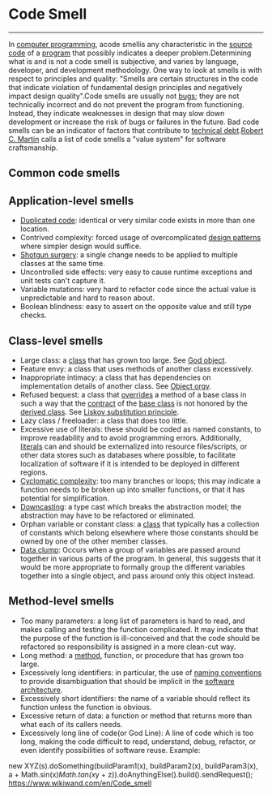 # Code Smell

---

In [computer programming](https://www.wikiwand.com/en/Computer_programming), acode smellis any characteristic in the [source code](https://www.wikiwand.com/en/Source_code) of a [program](https://www.wikiwand.com/en/Computer_program) that possibly indicates a deeper problem.Determining what is and is not a code smell is subjective, and varies by language, developer, and development methodology.
One way to look at smells is with respect to principles and quality: "Smells are certain structures in the code that indicate violation of fundamental design principles and negatively impact design quality".Code smells are usually not [bugs](https://www.wikiwand.com/en/Software_bug); they are not technically incorrect and do not prevent the program from functioning. Instead, they indicate weaknesses in design that may slow down development or increase the risk of bugs or failures in the future. Bad code smells can be an indicator of factors that contribute to [technical debt](https://www.wikiwand.com/en/Technical_debt).[Robert C. Martin](https://www.wikiwand.com/en/Robert_C._Martin) calls a list of code smells a "value system" for software craftsmanship.

## Common code smells

## Application-level smells

- [Duplicated code](https://www.wikiwand.com/en/Duplicate_code): identical or very similar code exists in more than one location.
- Contrived complexity: forced usage of overcomplicated [design patterns](https://www.wikiwand.com/en/Design_pattern_(computer_science)) where simpler design would suffice.
- [Shotgun surgery](https://www.wikiwand.com/en/Shotgun_surgery): a single change needs to be applied to multiple classes at the same time.
- Uncontrolled side effects: very easy to cause runtime exceptions and unit tests can't capture it.
- Variable mutations: very hard to refactor code since the actual value is unpredictable and hard to reason about.
- Boolean blindness: easy to assert on the opposite value and still type checks.

## Class-level smells

- Large class: a [class](https://www.wikiwand.com/en/Class_(computer_science)) that has grown too large. See [God object](https://www.wikiwand.com/en/God_object).
- Feature envy: a class that uses methods of another class excessively.
- Inappropriate intimacy: a class that has dependencies on implementation details of another class. See [Object orgy](https://www.wikiwand.com/en/Object_orgy).
- Refused bequest: a class that [overrides](https://www.wikiwand.com/en/Method_overriding_(programming)) a method of a base class in such a way that the [contract](https://www.wikiwand.com/en/Contract_(software)) of the [base class](https://www.wikiwand.com/en/Base_class) is not honored by the [derived class](https://www.wikiwand.com/en/Derived_class). See [Liskov substitution principle](https://www.wikiwand.com/en/Liskov_substitution_principle).
- Lazy class / freeloader: a class that does too little.
- Excessive use of literals: these should be coded as named constants, to improve readability and to avoid programming errors. Additionally, [literals](https://www.wikiwand.com/en/Literal_(computer_programming)) can and should be externalized into resource files/scripts, or other data stores such as databases where possible, to facilitate localization of software if it is intended to be deployed in different regions.
- [Cyclomatic complexity](https://www.wikiwand.com/en/Cyclomatic_complexity): too many branches or loops; this may indicate a function needs to be broken up into smaller functions, or that it has potential for simplification.
- [Downcasting](https://www.wikiwand.com/en/Downcasting): a type cast which breaks the abstraction model; the abstraction may have to be refactored or eliminated.
- Orphan variable or constant class: a [class](https://www.wikiwand.com/en/Class_(computer_science)) that typically has a collection of constants which belong elsewhere where those constants should be owned by one of the other member classes.
- [Data clump](https://www.wikiwand.com/en/Data_Clump_(Code_Smell)): Occurs when a group of variables are passed around together in various parts of the program. In general, this suggests that it would be more appropriate to formally group the different variables together into a single object, and pass around only this object instead.

## Method-level smells

- Too many parameters: a long list of parameters is hard to read, and makes calling and testing the function complicated. It may indicate that the purpose of the function is ill-conceived and that the code should be refactored so responsibility is assigned in a more clean-cut way.
- Long method: a [method](https://www.wikiwand.com/en/Method_(computer_science)), function, or procedure that has grown too large.
- Excessively long identifiers: in particular, the use of [naming conventions](https://www.wikiwand.com/en/Naming_convention_(programming)) to provide disambiguation that should be implicit in the [software architecture](https://www.wikiwand.com/en/Software_architecture).
- Excessively short identifiers: the name of a variable should reflect its function unless the function is obvious.
- Excessive return of data: a function or method that returns more than what each of its callers needs.
- Excessively long line of code(or God Line): A line of code which is too long, making the code difficult to read, understand, debug, refactor, or even identify possibilities of software reuse. Example:

new XYZ(s).doSomething(buildParam1(x), buildParam2(x), buildParam3(x), a + Math.sin(x)*Math.tan(x*y + z)).doAnythingElse().build().sendRequest();
<https://www.wikiwand.com/en/Code_smell>
